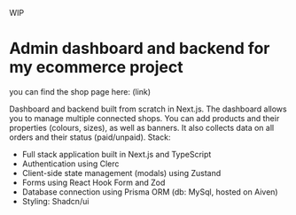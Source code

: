 WIP

# Admin dashboard and backend for my ecommerce project

you can find the shop page here: (link)

Dashboard and backend built from scratch in Next.js. The dashboard allows you to manage multiple connected shops. You can add products and their properties (colours, sizes), as well as banners. It also collects data on all orders and their status (paid/unpaid). Stack:

- Full stack application built in Next.js and TypeScript
- Authentication using Clerc
- Client-side state management (modals) using Zustand
- Forms using React Hook Form and Zod
- Database connection using Prisma ORM (db: MySql, hosted on Aiven)
- Styling: Shadcn/ui

